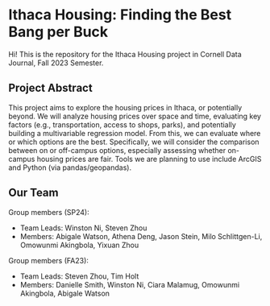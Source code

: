 # Ithaca Housing: Finding the Best Bang per Buck

Hi! This is the repository for the Ithaca Housing project in Cornell Data Journal, Fall 2023 Semester.

## Project Abstract

This project aims to explore the housing prices in Ithaca, or potentially beyond. We will analyze housing prices over space and time, evaluating key factors (e.g., transportation, access to shops, parks), and potentially building a multivariable regression model. From this, we can evaluate where or which options are the best. Specifically, we will consider the comparison between on or off-campus options, especially assessing whether on-campus housing prices are fair. Tools we are planning to use include ArcGIS and Python (via pandas/geopandas). 


## Our Team

Group members (SP24):  
- Team Leads: Winston Ni, Steven Zhou
- Members: Abigale Watson, Athena	Deng, Jason Stein, Milo Schlittgen-Li, Omowunmi Akingbola, Yixuan Zhou

Group members (FA23):  
- Team Leads: Steven Zhou, Tim Holt
- Members: Danielle Smith, Winston Ni, Ciara Malamug, Omowunmi Akingbola, Abigale Watson
